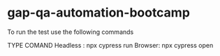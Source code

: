 # gap-qa-automation-bootcamp

To run the test use the following commands

  TYPE        COMAND
Headless : npx cypress run
Browser:   npx cypress open 